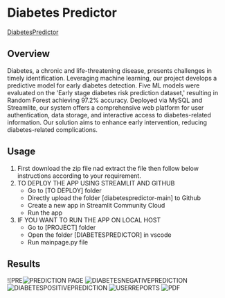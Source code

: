 # Diabetes Predictor 
[DiabetesPredictor](https://mldiabetespredictor.streamlit.app/)
## Overview
Diabetes, a chronic and life-threatening disease, presents challenges in timely identification. Leveraging machine learning, our project develops a predictive model for early diabetes detection. Five ML models were evaluated on the 'Early stage diabetes risk prediction dataset,' resulting in Random Forest achieving 97.2% accuracy. Deployed via MySQL and Streamlite, our system offers a comprehensive web platform for user authentication, data storage, and interactive access to diabetes-related information. Our solution aims to enhance early intervention, reducing diabetes-related complications.
## Usage
1. First download the zip file nad extract the file then follow below instructions according to your requirement.
2. TO DEPLOY THE APP USING STREAMLIT AND GITHUB
   * Go to [TO DEPLOY] folder
   * Directly upload the folder [diabetespredictor-main] to Github
   * Create a new app in Streamlit Community Cloud
   * Run the app
3. IF YOU WANT TO RUN THE APP ON LOCAL HOST
   * Go to [PROJECT] folder
   * Open the folder [DIABETESPREDICTOR] in vscode
   * Run mainpage.py file
## Results
![PRE![PREDICTION PAGE](https://github.com/user-attachments/assets/ebc91e18-a946-4b47-92a9-29a3ec960b20)
![DIABETESNEGATIVEPREDICTION](https://github.com/user-attachments/assets/180ff287-50b2-4b47-8eab-820ba4a819ed)
![DIABETESPOSITIVEPREDICTION](https://github.com/user-attachments/assets/99010b89-2a2d-4b27-a1f7-e86f4cd0af89)
![USERREPORTS](https://github.com/user-attachments/assets/a9c65879-0874-47bd-8a6a-928cd99c2f69)
![PDF](https://github.com/user-attachments/assets/5daea6c9-4fb0-4ec6-bf48-bbc7bb298733)
